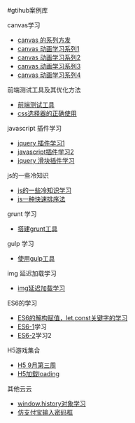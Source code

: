 #gtihub案例库
<p>canvas学习</p>
<ul>
<li> <a href='https://github.com/Huaxi100FE/Blog/tree/ata/canvas-test/README.md'>canvas 的系列方发</a>
</li>
<li> <a href='https://github.com/Huaxi100FE/Blog/tree/ata/canvas1/loading.html'>canvas 动画学习系列1</a>
</li>
<li> <a href='https://github.com/Huaxi100FE/Blog/tree/ata/canvas2/README.md'>canvas 动画学习系列2</a>
</li>
<li> <a href='https://github.com/Huaxi100FE/Blog/tree/ata/canvas3/'>canvas 动画学习系列3</a>
</li>
<li> <a href='https://github.com/Huaxi100FE/Blog/tree/ata/canvas4/'>canvas 动画学习系列4</a>
</li>
</ul>
<p>前端测试工具及其优化方法</p>
<ul>
<li><a href='https://github.com/Huaxi100FE/Blog/tree/ata/testTool/README.md'>前端测试工具</a></li>
<li><a href='https://github.com/Huaxi100FE/Blog/tree/ata/css-selector/README.md'>css选择器的正确使用</a></li>
</ul>
<p>javascript 插件学习</p>
<ul>
<li>
<a href='https://github.com/Huaxi100FE/Blog/tree/ata/jQuery插件学习/README.md'>jquery 插件学习1</a>
</li>
<li>
<a href='https://github.com/Huaxi100FE/Blog/tree/ata/jQuery插件学习1/README.md'>javascript插件学习2</a>
</li>
<li>
<a href='https://github.com/Huaxi100FE/Blog/tree/ata/slider/README.md'>jquery 滑块插件学习</a>
</li>
</ul>
<p>js的一些冷知识</p>
<ul>
<li>
<a href='https://github.com/Huaxi100FE/Blog/tree/ata/something-js/README.md'>js的一些冷知识学习</a>
</li>
<li>
<a href='https://github.com/Huaxi100FE/Blog/tree/ata/js快速排序法/README.md'>js一种快速排序法</a>
</li>
</ul>
<p>grunt 学习</p>
<ul>
<li>
<a href='https://github.com/Huaxi100FE/Blog/tree/ata/grunt/README.md'>搭建grunt工具</a>
</li>
</ul>
<p>gulp 学习</p>
<ul>
<li>
<a href='https://github.com/Huaxi100FE/Blog/tree/ata/gulp/README.md'>使用gulp工具</a>
</li>
</ul>
<p>img 延迟加载学习</p>
<ul>
<li><a href='https://github.com/Huaxi100FE/Blog/tree/ata/lazyLoad-js/README.md'>img延迟加载学习</a></li>
</ul>
<p>ES6的学习</p>
<ul>
<li><a href="https://github.com/Huaxi100FE/Blog/tree/ata/ES6-1/README.md">ES6的解构赋值，let,const关键字的学习</a></li>
<li><a href="https://github.com/Huaxi100FE/Blog/tree/ata/ES6-1">ES6-1</a>学习
</li>
<li><a href="https://github.com/Huaxi100FE/Blog/tree/ata/ES6-2">ES6-2</a>学习2
</li>
</ul>
<p>H5游戏集合</p>
<ul>
<li><a href="https://github.com/Huaxi100FE/Blog/tree/ata/H5 9月第三周/README.md">H5 9月第三周</a></li>
<li><a href="https://github.com/Huaxi100FE/Blog/tree/ata/H5-loading/README.md">H5加载loading</a></li>
</ul>
<p>其他云云</p>
<ul>
<li><a href="https://github.com/Huaxi100FE/Blog/tree/ata/window.history%E5%AF%B9%E8%B1%A1%E5%AD%A6%E4%B9%A0">window.history对象学习</a></li>
<li><a href="https://github.com/Huaxi100FE/Blog/tree/ata/%E4%BB%BF%E6%94%AF%E4%BB%98%E5%AE%9D%E8%BE%93%E5%85%A5%E5%AF%86%E7%A0%81%E6%A1%86">仿支付宝输入密码框</a></li>
</ul>
